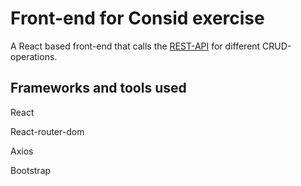 # Front-end for Consid exercise

A React based front-end that calls the [REST-API](https://github.com/Riki127/consid-backend) for different CRUD-operations.

## Frameworks and tools used

React

React-router-dom

Axios

Bootstrap


